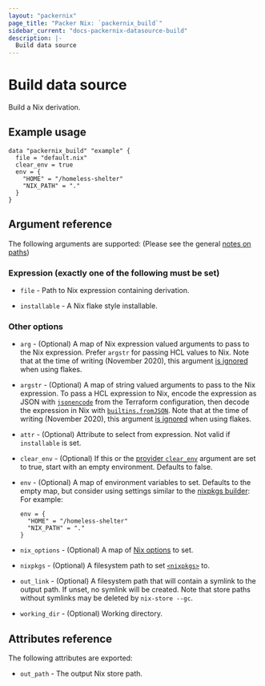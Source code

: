 ```yaml
---
layout: "packernix"
page_title: "Packer Nix: `packernix_build`"
sidebar_current: "docs-packernix-datasource-build"
description: |-
  Build data source
---
```


# Build data source

Build a Nix derivation.

## Example usage

```hcl
data "packernix_build" "example" {
  file = "default.nix"
  clear_env = true
  env = {
    "HOME" = "/homeless-shelter"
    "NIX_PATH" = "."
  }
}
```

## Argument reference

The following arguments are supported: (Please see the general
[notes on paths](../index.html#notes-on-paths))

### Expression (exactly one of the following must be set)

- `file` - Path to Nix expression containing derivation.

- `installable` - A Nix flake style installable.

### Other options

- `arg` - (Optional) A map of Nix expression valued arguments to pass to the Nix
  expression. Prefer `argstr` for passing HCL values to Nix. Note that at the
  time of writing (November 2020), this argument
  [is ignored](https://github.com/NixOS/nix/issues/3949) when using flakes.

- `argstr` - (Optional) A map of string valued arguments to pass to the Nix
  expression. To pass a HCL expression to Nix, encode the expression as JSON
  with
  [`jsonencode`](https://www.terraform.io/docs/configuration/functions/jsonencode.html)
  from the Terraform configuration, then decode the expression in Nix with
  [`builtins.fromJSON`](https://nixos.org/manual/nix/stable/#builtin-fromJSON).
  Note that at the time of writing (November 2020), this argument
  [is ignored](https://github.com/NixOS/nix/issues/3949) when using flakes.

- `attr` - (Optional) Attribute to select from expression. Not valid if
  `installable` is set.

- `clear_env` - (Optional) If this or the
  [provider `clear_env`](../index.html#clear_env) argument are set to true,
  start with an empty environment. Defaults to false.

- `env` - (Optional) A map of environment variables to set. Defaults to the
  empty map, but consider using settings similar to the
  [nixpkgs builder](https://github.com/nixos/ofborg#how-does-ofborg-call-nix-build):
  For example:

  ```hcl
  env = {
    "HOME" = "/homeless-shelter"
    "NIX_PATH" = "."
  }
  ```

- `nix_options` - (Optional) A map of
  [Nix options](https://nixos.org/manual/nix/stable/#sec-conf-file) to set.

- `nixpkgs` - (Optional) A filesystem path to set
  [`<nixpkgs>`](https://nixos.org/manual/nix/stable/#env-NIX_PATH) to.

- `out_link` - (Optional) A filesystem path that will contain a symlink to the
  output path. If unset, no symlink will be created. Note that store paths
  without symlinks may be deleted by `nix-store --gc`.

- `working_dir` - (Optional) Working directory.

## Attributes reference

The following attributes are exported:

- `out_path` - The output Nix store path.
